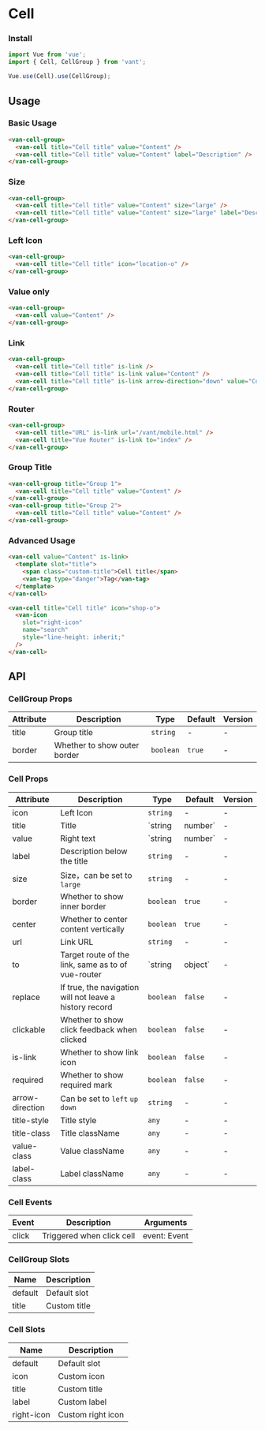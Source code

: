 # Cell

### Install

``` javascript
import Vue from 'vue';
import { Cell, CellGroup } from 'vant';

Vue.use(Cell).use(CellGroup);
```

## Usage

### Basic Usage

```html
<van-cell-group>
  <van-cell title="Cell title" value="Content" />
  <van-cell title="Cell title" value="Content" label="Description" />
</van-cell-group>
```

### Size

```html
<van-cell-group>
  <van-cell title="Cell title" value="Content" size="large" />
  <van-cell title="Cell title" value="Content" size="large" label="Description" />
</van-cell-group>
```

### Left Icon

```html
<van-cell-group>
  <van-cell title="Cell title" icon="location-o" />
</van-cell-group>
```

### Value only

```html
<van-cell-group>
  <van-cell value="Content" />
</van-cell-group>
```

### Link

```html
<van-cell-group>
  <van-cell title="Cell title" is-link />
  <van-cell title="Cell title" is-link value="Content" />
  <van-cell title="Cell title" is-link arrow-direction="down" value="Content" />
</van-cell-group>
```

### Router

```html
<van-cell-group>
  <van-cell title="URL" is-link url="/vant/mobile.html" />
  <van-cell title="Vue Router" is-link to="index" />
</van-cell-group>
```

### Group Title

```html
<van-cell-group title="Group 1">
  <van-cell title="Cell title" value="Content" />
</van-cell-group>
<van-cell-group title="Group 2">
  <van-cell title="Cell title" value="Content" />
</van-cell-group>
```

### Advanced Usage

```html
<van-cell value="Content" is-link>
  <template slot="title">
    <span class="custom-title">Cell title</span>
    <van-tag type="danger">Tag</van-tag>
  </template>
</van-cell>

<van-cell title="Cell title" icon="shop-o">
  <van-icon
    slot="right-icon"
    name="search"
    style="line-height: inherit;"
  />
</van-cell>
```

## API

### CellGroup Props

| Attribute | Description | Type | Default | Version |
|------|------|------|------|------|
| title | Group title | `string` | - | - |
| border | Whether to show outer border | `boolean` | `true` | - |

### Cell Props

| Attribute | Description | Type | Default | Version |
|------|------|------|------|------|
| icon | Left Icon | `string` | - | - |
| title | Title | `string | number` | - | - |
| value | Right text | `string | number` | - | - |
| label | Description below the title | `string` | - | - |
| size | Size，can be set to `large` | `string` | - | - |
| border | Whether to show inner border | `boolean` | `true` | - |
| center | Whether to center content vertically | `boolean` | `true` | - |
| url | Link URL | `string` | - | - |
| to | Target route of the link, same as to of vue-router | `string | object` | - | - |
| replace | If true, the navigation will not leave a history record | `boolean` | `false` | - |
| clickable | Whether to show click feedback when clicked | `boolean` | `false` | - |
| is-link | Whether to show link icon | `boolean` | `false` | - |
| required | Whether to show required mark | `boolean` | `false` | - |
| arrow-direction | Can be set to `left` `up` `down` | `string` | - | - |
| title-style | Title style | `any` | - | - |
| title-class | Title className | `any` | - | - |
| value-class | Value className | `any` | - | - |
| label-class | Label className | `any` | - | - |

### Cell Events

| Event | Description | Arguments |
|------|------|------|
| click | Triggered when click cell | event: Event |

### CellGroup Slots

| Name | Description |
|------|------|
| default | Default slot |
| title | Custom title |

### Cell Slots

| Name | Description |
|------|------|
| default | Default slot |
| icon | Custom icon |
| title | Custom title |
| label | Custom label |
| right-icon | Custom right icon |
